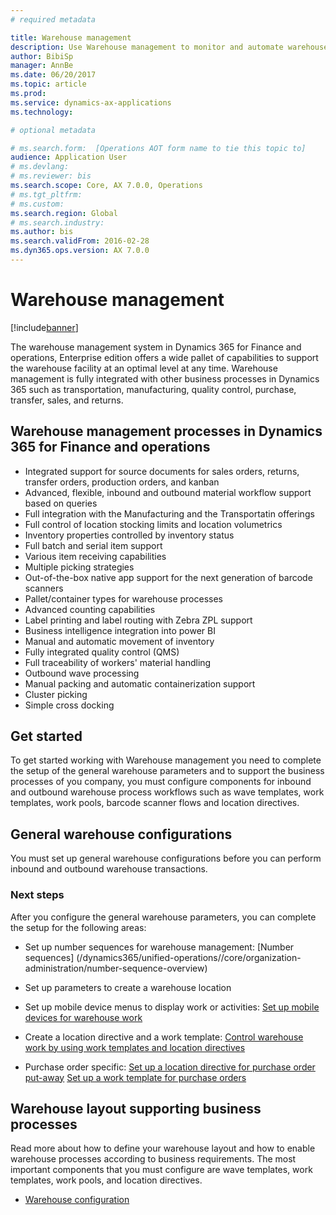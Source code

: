 ```yaml
---
# required metadata

title: Warehouse management
description: Use Warehouse management to monitor and automate warehouse processes. The Warehouse management module for Microsoft Dynamics 365 for Financials and Operations, Enterprise editon lets you manage warehouse processes in manufacturing, distribution, and retail companies.
author: BibiSp
manager: AnnBe
ms.date: 06/20/2017
ms.topic: article
ms.prod: 
ms.service: dynamics-ax-applications
ms.technology: 

# optional metadata

# ms.search.form:  [Operations AOT form name to tie this topic to]
audience: Application User
# ms.devlang: 
# ms.reviewer: bis
ms.search.scope: Core, AX 7.0.0, Operations
# ms.tgt_pltfrm: 
# ms.custom: 
ms.search.region: Global
# ms.search.industry: 
ms.author: bis
ms.search.validFrom: 2016-02-28
ms.dyn365.ops.version: AX 7.0.0
---
```

# Warehouse management

[!include[banner](../includes/banner.md)]

The warehouse management system in Dynamics 365 for Finance and operations, Enterprise edition offers a wide pallet of capabilities to support the warehouse facility at an optimal level at any time. Warehouse management is fully integrated with other business processes in Dynamics 365 such as transportation, manufacturing, quality control, purchase, transfer, sales, and returns.

## Warehouse management processes in Dynamics 365 for Finance and operations
- Integrated support for source documents for sales orders, returns, transfer orders, production orders, and kanban  
- Advanced, flexible, inbound and outbound material workflow support based on queries
- Full integration with the Manufacturing and the Transportatin offerings
- Full control of location stocking limits and location volumetrics
- Inventory properties controlled by inventory status
- Full batch and serial item support
- Various item receiving capabilities
- Multiple picking strategies
- Out-of-the-box native app support for the next generation of barcode scanners
- Pallet/container types for warehouse processes
- Advanced counting capabilities
- Label printing and label routing with Zebra ZPL support
- Business intelligence integration into power BI
- Manual and automatic movement of inventory
- Fully integrated quality control (QMS)
- Full traceability of workers' material handling
- Outbound wave processing
- Manual packing and automatic containerization support
- Cluster picking
- Simple cross docking

## Get started
To get started working with Warehouse management you need to complete the setup of the general warehouse parameters and to support the business processes of you company, you must configure components for inbound and outbound warehouse process workflows such as wave templates, work templates, work pools, barcode scanner flows and location directives.

## General warehouse configurations
You must set up general warehouse configurations before you can perform inbound and outbound warehouse transactions.

### Next steps
After you configure the general warehouse parameters, you can complete the setup for the following areas:

- Set up number sequences for warehouse management: [Number sequences] (/dynamics365/unified-operations//core/organization-administration/number-sequence-overview)

- Set up parameters to create a warehouse location 
- Set up mobile device menus to display work or activities: [Set up mobile devices for warehouse work](/dynamics365/unified-operations/supply-chain/warehousing/configure-mobile-devices-warehouse)
- Create a location directive and a work template:  [Control warehouse work by using work templates and location directives](/dynamics365/unified-operations/supply-chain/warehousing/control-warehouse-location-directives) 
- Purchase order specific: [Set up a location directive for purchase order put-away](/dynamics365/unified-operations/supply-chain/transportation/set-up-location-directive-purchase-order-put-away) [Set up a work template for purchase orders](/dynamics365/unified-operations/supply-chain/warehousing/set-up-work-template-purchase-orders)
## Warehouse layout supporting business processes
Read more about how to define your warehouse layout and how to enable warehouse processes according to business requirements. The most important components that you must configure are wave templates, work templates, work pools, and location directives.

- [Warehouse configuration](/dynamics365/unified-operations/supply-chain/warehousing/warehouse-configuration)

 

